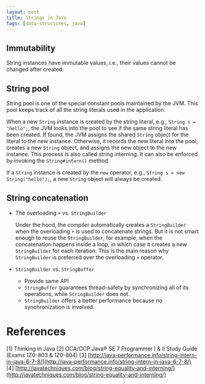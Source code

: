 ```yaml
---
layout: post
title: Strings in Java
tags: [data-structures, java]
---
```


## Immutability

String instances have immutable values, i.e., their values cannot be changed after created.

## String pool

String pool is one of the special constant pools maintained by the JVM. This pool keeps track of all the string literals used in the application.

<!--break-->

When a new `String` instance is created by the string literal, e.g., `String s = "hello";`, the JVM looks into the pool to see if the same string literal has been created. If found, the JVM assigns the shared `String` object for the literal to the new instance. Otherwise, it records the new literal into the pool, creates a new `String` object, and assigns the new object to the new instance. This process is also called string interning. It can also be enforced by invoking the `String#intern()` method.

If a `String` instance is created by the `new` operator, e.g., `String s = new String("hello");`, a new `String` object will always be created.

## String concatenation

- The overloading `+` vs. `StringBuilder`

  Under the hood, the compiler automatically creates a `StringBuilder` when the overloading `+` is used to concatenate strings. But it is not smart enough to reuse the `StringBuilder`, for example, when the concatenation happens inside a loop, in which case it creates a new `StringBuilder` for each iteration. This is the main reason why `StringBuilder` is preferred over the overloading `+` operator.

- `StringBuilder` vs. `StringBuffer`

  - Provide same API
  - `StringBuffer` guarantees thread-safety by synchronizing all of its operations, while `StringBuilder` does not.
  - `StringBuilder` offers a better performance because no synchronization is involved.

# References

[1] Thinking in Java
[2] OCA/OCP Java® SE 7 Programmer I & II Study Guide (Exams 1Z0-803 & 1Z0-804)
[3] [http://java-performance.info/string-intern-in-java-6-7-8/](http://java-performance.info/string-intern-in-java-6-7-8/)
[4] [http://javatechniques.com/blog/string-equality-and-interning/](http://javatechniques.com/blog/string-equality-and-interning/)
